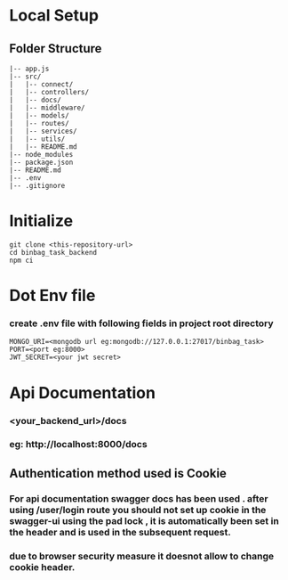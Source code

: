 # Local Setup

## Folder Structure
```
|-- app.js
|-- src/
|   |-- connect/
|   |-- controllers/
|   |-- docs/
|   |-- middleware/
|   |-- models/
|   |-- routes/
|   |-- services/
|   |-- utils/
|   |-- README.md
|-- node_modules
|-- package.json
|-- README.md
|-- .env
|-- .gitignore

```

# Initialize

```
git clone <this-repository-url>
cd binbag_task_backend
npm ci
```

# Dot Env file
### create .env file with following fields in project root directory
```
MONGO_URI=<mongodb url eg:mongodb://127.0.0.1:27017/binbag_task>
PORT=<port eg:8000>
JWT_SECRET=<your jwt secret>

```

# Api Documentation
### <your_backend_url>/docs
### eg:  http://localhost:8000/docs


## Authentication method used is Cookie
### For api documentation swagger docs has been used . after using /user/login route you should not set up cookie in the swagger-ui using the pad lock , it is automatically been set in the header and is used in the subsequent request.
### due to browser security measure it doesnot allow to change cookie header.
